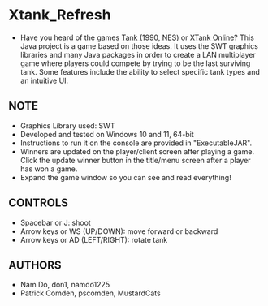 # Xtank_Refresh
  - Have you heard of the games [Tank (1990, NES)](https://www.retrogames.cz/play_1412-NES.php) or [XTank Online](https://toucharcade.com/games/xtank-online)? This Java project is a game based on those ideas. It uses the SWT graphics libraries and many Java packages in order to create a LAN multiplayer game where players could compete by trying to be the last surviving tank. Some features include the ability to select specific tank types and an intuitive UI.

## NOTE
  - Graphics Library used: SWT
  - Developed and tested on Windows 10 and 11, 64-bit
  - Instructions to run it on the console are provided in "ExecutableJAR".
  - Winners are updated on the player/client screen after playing a game. Click the update winner button in the title/menu screen after a player has won a game.
  - Expand the game window so you can see and read everything!
  
## CONTROLS
  - Spacebar or J: shoot
  - Arrow keys or WS (UP/DOWN): move forward or backward
  - Arrow keys or AD (LEFT/RIGHT): rotate tank

## AUTHORS
  - Nam Do, don1, namdo1225
  - Patrick Comden, pscomden, MustardCats

